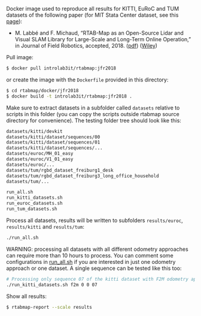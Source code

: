 Docker image used to reproduce all results for KITTI, EuRoC and TUM datasets of the following paper (for MIT Stata Center dataset, see this [page](https://github.com/introlab/rtabmap_ros/blob/master/launch/jfr2018)):

 * M. Labbé and F. Michaud, “RTAB-Map as an Open-Source Lidar and Visual SLAM Library for Large-Scale and Long-Term Online Operation,” in Journal of Field Robotics, accepted, 2018. ([pdf](https://introlab.3it.usherbrooke.ca/mediawiki-introlab/images/7/7a/Labbe18JFR_preprint.pdf)) ([Wiley](https://doi.org/10.1002/rob.21831))

Pull image:
```bash
$ docker pull introlab3it/rtabmap:jfr2018
```
or create the image with the `Dockerfile` provided in this directory:
```bash
$ cd rtabmap/docker/jfr2018
$ docker build -t introlab3it/rtabmap:jfr2018 . 
```

Make sure to extract datasets in a subfolder called `datasets` relative to scripts in this folder (you can copy the scripts outside rtabmap source directory for convenience). The testing folder tree should look like this:
```bash
datasets/kitti/devkit
datasets/kitti/dataset/sequences/00
datasets/kitti/dataset/sequences/01
datasets/kitti/dataset/sequences/...
datasets/euroc/MH_01_easy
datasets/euroc/V1_01_easy
datasets/euroc/...
datasets/tum/rgbd_dataset_freiburg1_desk
datasets/tum/rgbd_dataset_freiburg3_long_office_household
datasets/tum/...

run_all.sh
run_kitti_datasets.sh
run_euroc_datasets.sh
run_tum_datasets.sh
```

Process all datasets, results will be written to subfolders `results/euroc`, `results/kitti` and `results/tum`:
```bash
./run_all.sh
```
WARNING: processing all datasets with all different odometry approaches can require more than 10 hours to process. You can comment some configurations in [run_all.sh](https://github.com/introlab/rtabmap/blob/master/docker/jfr2018/run_all.sh) if you are interested in just one odometry approach or one dataset. A single sequence can be tested like this too:
```bash
# Processing only sequence 07 of the kitti dataset with F2M odometry approach
./run_kitti_datasets.sh f2m 0 0 07
```

Show all results:
```bash
$ rtabmap-report --scale results
```
